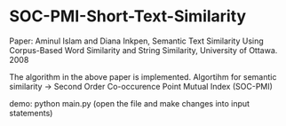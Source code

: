 # SOC-PMI-Short-Text-Similarity

Paper: Aminul Islam and Diana Inkpen, Semantic Text Similarity Using Corpus-Based Word Similarity and String Similarity,
University of Ottawa. 2008

The algorithm in the above paper is implemented.
Algortihm for semantic similarity -> Second Order Co-occurence Point Mutual Index (SOC-PMI)

demo:
python main.py (open the file and make changes into input statements)
